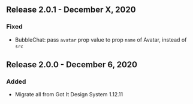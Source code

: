 ## Release 2.0.1 - December X, 2020
### Fixed
* BubbleChat: pass `avatar` prop value to prop `name` of Avatar, instead of `src`

## Release 2.0.0 - December 6, 2020
### Added
* Migrate all from Got It Design System 1.12.11
